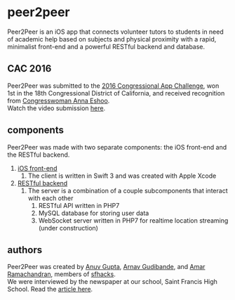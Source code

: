 # peer2peer
Peer2Peer is an iOS app that connects volunteer tutors to students in need of academic help based on subjects and physical proximity with a rapid, minimalist front-end and a powerful RESTful backend and database.  

## CAC 2016
Peer2Peer was submitted to the [2016 Congressional App Challenge](http://www.congressionalappchallenge.us/2016-winners/), won 1st in the 18th Congressional District of California, and received recognition from [Congresswoman Anna Eshoo](https://eshoo.house.gov/constituent-services/house-student-app-challenge/).  
Watch the video submission [here](https://www.youtube.com/watch?v=PQ4SMc8Uc-E).


## components
Peer2Peer was made with two separate components: the iOS front-end and the RESTful backend.

 1. [iOS front-end](https://github.com/p2p-app/p2p-iOS)
    1. The client is written in Swift 3 and was created with Apple Xcode
 2. [RESTful backend](https://github.com/p2p-app/p2p-rest)
    1. The server is a combination of a couple subcomponents that interact with each other
        1. RESTful API written in PHP7
        2. MySQL database for storing user data
        3. WebSocket server written in PHP7 for realtime location streaming (under construction)

## authors
Peer2Peer was created by [Anuv Gupta](https://github.com/anuvgupta), [Arnav Gudibande](https://github.com/arnav-gudibande), and [Amar Ramachandran](https://github.com/amarjayr), members of [sfhacks](https://github.com/sfhacks).  
We were interviewed by the newspaper at our school, Saint Francis High School. Read the [article here](http://www.sfhs.com/page.cfm?p=815&newsid=6932).
